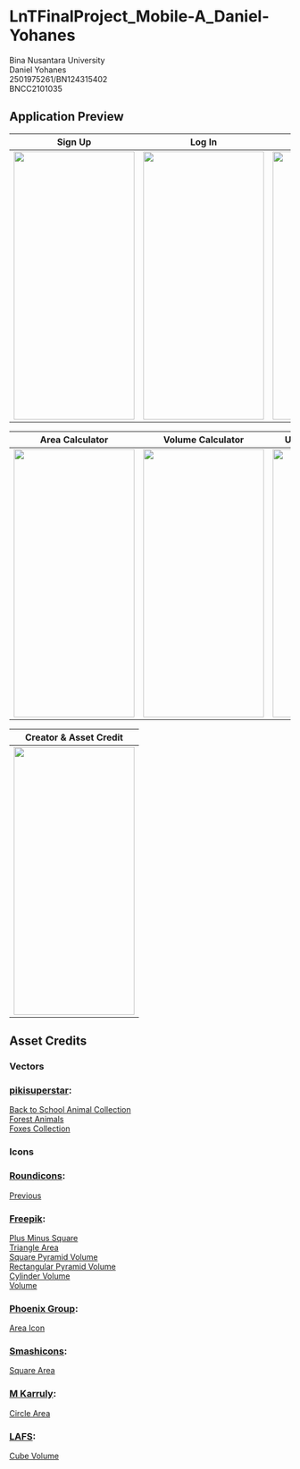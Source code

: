 # LnTFinalProject_Mobile-A_Daniel-Yohanes

Bina Nusantara University  
Daniel Yohanes  
2501975261/BN124315402  
BNCC2101035  

## Application Preview


Sign Up                    |  Log In                   |  Counter                  | 
:-------------------------:|:-------------------------:|:-------------------------:|
<img src=https://user-images.githubusercontent.com/55547834/167707391-86a7d954-1c33-4f05-bfba-1dfcd9747a67.gif width="216" height="480"/> | <img src=https://user-images.githubusercontent.com/55547834/167707376-da6931e2-6cbd-409c-b4fb-0e084570b2be.gif width="216" height="480"/> | <img src=https://user-images.githubusercontent.com/55547834/167707355-76b65e08-0166-4aa9-9cd4-5c8179df1b7c.gif width="216" height="480"/> 

|  Area Calculator          |Volume Calculator          |  User Profile & Log Out   |
|:-------------------------:|:-------------------------:|:-------------------------:|
<img src="https://user-images.githubusercontent.com/55547834/167706315-43b4113c-6f64-413a-97b3-dac67e71cd06.gif" width="216" height="480"/> | <img src=https://user-images.githubusercontent.com/55547834/167707399-c506f14c-f8c0-476c-93a0-e7225e2c8a78.gif width="216" height="480"/> | <img src="https://user-images.githubusercontent.com/55547834/167707386-d55edacf-89f8-4b63-857e-ebae01c92c81.gif" width="216" height="480"/> 

|  Creator & Asset Credit  |
|:-------------------------:
<img src=https://user-images.githubusercontent.com/55547834/167707364-bdde5fe9-6189-4123-a81a-abf2b7d6ac98.gif width="216" height="480"/> | 

## Asset Credits

### Vectors
### [pikisuperstar](https://www.freepik.com/pikisuperstar): 
[Back to School Animal Collection](https://www.freepik.com/free-vector/back-school-animal-collection-gradient-background_5559533.htm#&position=14&from_view=detail#&position=14&from_view=detail)  
[Forest Animals](https://www.freepik.com/free-vector/hand-drawn-forest-animals-collection_9470120.htm#page=2&query=animal&position=23&from_view=author)  
[Foxes Collection](https://www.freepik.com/free-vector/collection-hand-drawn-foxes_5183420.htm#page=3&query=animal&position=1&from_view=search)   

### Icons  
### [Roundicons](https://www.flaticon.com/authors/roundicons):  
[Previous](https://www.flaticon.com/free-icon/previous_189254)  

### [Freepik](https://www.flaticon.com/authors/freepik):  
[Plus Minus Square](https://www.flaticon.com/free-icon/plus-and-minus-square_74061)  
[Triangle Area](https://www.flaticon.com/premium-icon/triangle_227428)   
[Square Pyramid Volume](https://www.flaticon.com/premium-icon/pyramid_2106643)   
[Rectangular Pyramid Volume](https://www.flaticon.com/free-icon/pyramid_6181247)   
[Cylinder Volume](https://www.flaticon.com/free-icon/cylinder_227426)   
[Volume](https://www.flaticon.com/free-icon/cube_838579)   

### [Phoenix Group](https://www.flaticon.com/authors/phoenix-group):  
[Area Icon](https://www.flaticon.com/premium-icon/wide_2782996)  

### [Smashicons](https://www.flaticon.com/authors/smashicons):  
[Square Area](https://www.flaticon.com/premium-icon/area_3250990)  


### [M Karruly](https://www.flaticon.com/authors/m-karruly):  
[Circle Area](https://www.flaticon.com/free-icon/area_7069949)  


### [LAFS](https://www.flaticon.com/authors/lafs):  
[Cube Volume](https://www.flaticon.com/premium-icon/cube_3018855) 




